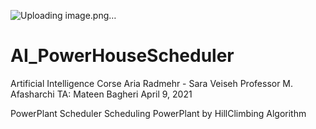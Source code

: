 ![Uploading image.png…]()
# AI_PowerHouseScheduler
Artificial Intelligence Corse
Aria Radmehr - Sara Veiseh
Professor M. Afasharchi
TA: Mateen Bagheri
April 9, 2021



PowerPlant Scheduler
Scheduling PowerPlant by HillClimbing Algorithm

